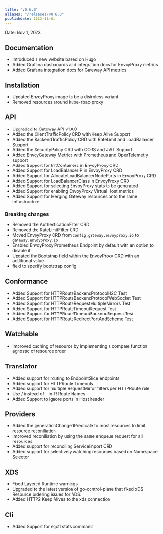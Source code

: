 ```yaml
---
title: "v0.6.0"
aliases: "/releases/v0.6.0"
publishdate: 2023-11-01
---
```


Date: Nov 1, 2023

## Documentation
- Introduced a new website based on Hugo
- Added Grafana dashboards and integration docs for EnvoyProxy metrics
- Added Grafana integration docs for Gateway API metrics

## Installation
- Updated EnvoyProxy image to be a distroless variant.
- Removed resources around kube-rbac-proxy

## API
- Upgraded to Gateway API v1.0.0
- Added the ClientTrafficPolicy CRD with Keep Alive Support
- Added the BackendTrafficPolicy CRD with RateLimit and LoadBalancer Support
- Added the SecurityPolicy CRD with CORS and JWT Support
- Added EnvoyGateway Metrics with Prometheus and OpenTelemetry support
- Added Support for InitContainers in EnvoyProxy CRD
- Added Support for LoadBalancerIP in EnvoyProxy CRD
- Added Support for AllocateLoadBalancerNodePorts in EnvoyProxy CRD
- Added Support for LoadBalancerClass in EnvoyProxy CRD
- Added Support for selecting EnvoyProxy stats to be generated
- Added Support for enabling EnvoyProxy Virtual Host metrics
- Added Support for Merging Gateway resources onto the same infrastructure

### Breaking changes
- Removed the AuthenticationFilter CRD
- Removed the RateLimitFilter CRD
- Moved EnvoyProxy CRD from `config.gateway.envoyproxy.io` to `gateway.envoyproxy.io`
- Enabled EnvoyProxy Prometheus Endpoint by default with an option to disable it
- Updated the Bootstrap field within the EnvoyProxy CRD with an additional value
- field to specify bootstrap config

## Conformance
- Added Support for HTTPRouteBackendProtocolH2C Test
- Added Support for HTTPRouteBackendProtocolWebSocket Test
- Added Support for HTTPRouteRequestMultipleMirrors Test
- Added Support for HTTPRouteTimeoutRequest Test
- Added Support for HTTPRouteTimeoutBackendRequest Test
- Added Support for HTTPRouteRedirectPortAndScheme Test

## Watchable
- Improved caching of resource by implementing a compare function agnostic of resource order

## Translator
-  Added support for routing to EndpointSlice endpoints
-  Added support for HTTPRoute Timeouts
-  Added support for multiple RequestMirror filters per HTTPRoute rule
-  Use / instead of - in IR Route Names
-  Added Support to ignore ports in Host header

## Providers
- Added the generationChangedPredicate to most resources to limit resource reconiliation
- Improved reconiliation by using the same enqueue request for all resources
- Added support for reconciling ServiceImport CRD
- Added support for selectively watching resources based on Namespace Selector


## XDS
- Fixed Layered Runtime warnings
- Upgraded to the latest version of go-control-plane that fixed xDS Resource ordering issues for ADS.
- Added HTTP2 Keep Alives to the xds connection

## Cli
- Added Support for egctl stats command
